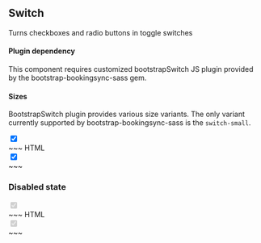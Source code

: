 ## Switch

Turns checkboxes and radio buttons in toggle switches

<div class="bs-callout bs-callout-danger">
  <h4>Plugin dependency</h4>
  <p>
    This component requires customized bootstrapSwitch JS plugin provided by the
    bootstrap-bookingsync-sass gem.
  </p>
</div>

<div class="bs-callout bs-callout-danger">
  <h4>Sizes</h4>
  <p>
    BootstrapSwitch plugin provides various size variants. The only variant
    currently supported by bootstrap-bookingsync-sass is the
    <code>switch-small</code>.
  </p>
</div>

<div class="example">
  <div class="make-switch switch-small">
    <input type="checkbox" checked>
  </div>
</div>
~~~ HTML
<div class="make-switch switch-small">
  <input type="checkbox" checked>
</div>
~~~

### Disabled state

<div class="example">
  <div class="make-switch switch-small">
    <input type="checkbox" checked disabled>
  </div>
</div>
~~~ HTML
<div class="make-switch switch-small">
  <input type="checkbox" checked disabled>
</div>
~~~
